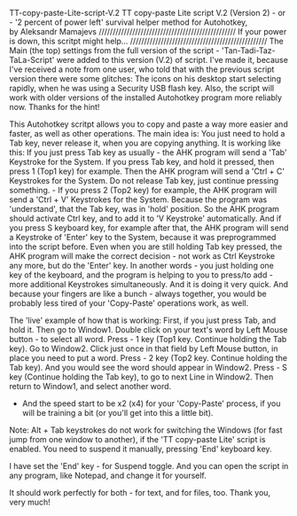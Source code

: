TT-copy-paste-Lite-script-V.2
TT copy-paste Lite script V.2 (Version 2) - or - '2 percent of power left' survival helper method for Autohotkey,  
by Aleksandr Mamajevs
/////////////////////////////////////////////////
If your power is down, this scritpt might help...
/////////////////////////////////////////////////
The Main (the top) settings from the full version of the script - 'Tan-Tadi-Taz-TaLa-Script' were added to this version (V.2) of script.
I've made it, because I've received a note from one user, who told that with the previous script version there were some glitches:
The icons on his desktop start selecting rapidly, when he was using a Security USB flash key. 
Also, the script will work with older versions of the installed Autohotkey program more reliably now.
Thanks for the hint!

This Autohotkey scritpt allows you to copy and paste a way more easier and faster, as well as other operations.
The main idea is:
You just need to hold a Tab key, never release it, when you are copying anything. 
It is working like this:
If you just press Tab key as usually - the AHK program will send a 'Tab'  Keystroke for the System.
If you press Tab key, and hold it pressed, then press 1 (Top1 key) for example. Then the AHK program will send a 'Ctrl + C'  Keystrokes for the System.
Do not release Tab key, just continue pressing something. - If you press 2 (Top2 key) for example,  the AHK program will send a 'Ctrl + V'  Keystrokes for the System. Because the program was 'understand', that the Tab key, was in 'hold' position. So the AHK program should activate Ctrl key, and to add it to 'V Keystroke' automatically.
And if you press S keyboard key, for example after that, the AHK program will send a Keystroke of 'Enter' key to the System, because it was preprogrammed into the  script before. Even when you are still holding Tab key pressed, the AHK program will make the correct decision - not work as Ctrl Keystroke any more, but do the 'Enter' key.
In another words - you just holding one key of the keyboard, and the program is helping to you to press/to add - more additional  Keystrokes simultaneously. And it is doing it very quick.
And because your fingers are like a bunch - always together, you would be probably less tired of your 'Copy-Paste' operations work, as well.

The 'live' example of how that is working:
First, if you just press Tab, and hold it. 
Then go to Window1. 
Double click on your text's word by Left Mouse button - to select all word. 
Press - 1 key (Top1 key. Continue holding the Tab key).
Go to Window2.
Click just once in that field by Left Mouse button, in place you need to put a word.
Press - 2 key (Top2 key. Continue holding the Tab key).
And you would see the word should appear in Window2.
Press - S key (Continue holding the Tab key), to go to next Line in Window2.
Then return to Window1, and select another word.
- And the speed start to be x2 (x4) for your 'Copy-Paste' process, if you will be training a bit (or you'll get into this a little  bit). 

Note: Alt + Tab keystrokes do not work for switching the Windows (for fast jump from one window to another), if the 'TT copy-paste Lite' script is enabled. You need to suspend it manually, pressing 'End' keyboard key.

I have set the 'End' key - for Suspend toggle.
And you can open the script in any program, like Notepad, and change it for yourself.

It should  work perfectly for both - for text, and for files, too.
Thank you, very much!
